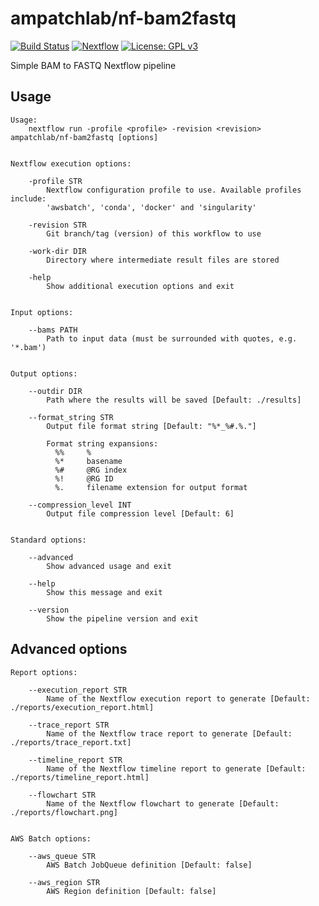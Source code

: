 # ampatchlab/nf-bam2fastq

[![Build Status](https://codebuild.ap-southeast-2.amazonaws.com/badges?uuid=eyJlbmNyeXB0ZWREYXRhIjoiSDZhcmZsSytNYk9oR3paUmEzenAxKzgwZ3dRa0c1eWROVDVlZFdLcTQ5SnNEeWl6b0xoTlNCN0RQMDlkVkFsd2dxejFnbW1VS3ZTSlBVK3dteUw2V25VPSIsIml2UGFyYW1ldGVyU3BlYyI6InVTNCtCYUFibCtRTU94Q2UiLCJtYXRlcmlhbFNldFNlcmlhbCI6MX0%3D&branch=master)](https://ap-southeast-2.console.aws.amazon.com/codesuite/codebuild/projects/nf-bam2fastq/history)
[![Nextflow](https://img.shields.io/badge/nextflow-%E2%89%A519.10.0-brightgreen.svg)](https://www.nextflow.io/)
[![License: GPL v3](https://img.shields.io/badge/License-GPL%20v3-blue.svg)](https://www.gnu.org/licenses/gpl-3.0)

Simple BAM to FASTQ Nextflow pipeline

## Usage

```
Usage:
    nextflow run -profile <profile> -revision <revision> ampatchlab/nf-bam2fastq [options]


Nextflow execution options:

    -profile STR
        Nextflow configuration profile to use. Available profiles include:
        'awsbatch', 'conda', 'docker' and 'singularity'

    -revision STR
        Git branch/tag (version) of this workflow to use

    -work-dir DIR
        Directory where intermediate result files are stored

    -help
        Show additional execution options and exit


Input options:

    --bams PATH
        Path to input data (must be surrounded with quotes, e.g. '*.bam')


Output options:

    --outdir DIR
        Path where the results will be saved [Default: ./results]

    --format_string STR
        Output file format string [Default: "%*_%#.%."]

        Format string expansions:
          %%     %
          %*     basename
          %#     @RG index
          %!     @RG ID
          %.     filename extension for output format

    --compression_level INT
        Output file compression level [Default: 6]


Standard options:

    --advanced
        Show advanced usage and exit

    --help
        Show this message and exit

    --version
        Show the pipeline version and exit
```

## Advanced options

```
Report options:

    --execution_report STR
        Name of the Nextflow execution report to generate [Default: ./reports/execution_report.html]

    --trace_report STR
        Name of the Nextflow trace report to generate [Default: ./reports/trace_report.txt]

    --timeline_report STR
        Name of the Nextflow timeline report to generate [Default: ./reports/timeline_report.html]

    --flowchart STR
        Name of the Nextflow flowchart to generate [Default: ./reports/flowchart.png]


AWS Batch options:

    --aws_queue STR
        AWS Batch JobQueue definition [Default: false]

    --aws_region STR
        AWS Region definition [Default: false]
```
